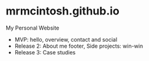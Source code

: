 # mrmcintosh.github.io
My Personal Website

- MVP: hello, overview, contact and social
- Release 2: About me footer, Side projects: win-win
- Release 3: Case studies
